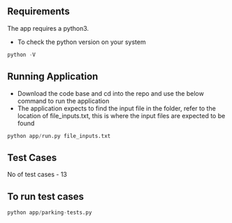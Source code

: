## Requirements
The app requires a python3. 

- To check the python version on your system
```python
python -V 
```


## Running Application
- Download the code base and cd into the repo and use the below command to run the application
- The application expects to find the input file in the folder, refer to the location of file_inputs.txt, this is where the input files are 
expected to be found
```python
python app/run.py file_inputs.txt
```

## Test Cases
No of test cases - 13


## To run test cases

```python
python app/parking-tests.py 
```
